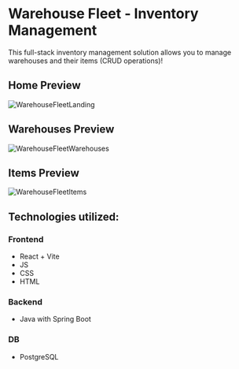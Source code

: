 # Warehouse Fleet - Inventory Management

This full-stack inventory management solution allows you to manage warehouses and their items (CRUD operations)!

## Home Preview
![WarehouseFleetLanding](https://github.com/user-attachments/assets/a65a6527-d3f6-4a2d-9e3b-b045d65204cc)

## Warehouses Preview
![WarehouseFleetWarehouses](https://github.com/user-attachments/assets/5897b3b5-5994-4389-81f0-df114f5bbd12)

## Items Preview
![WarehouseFleetItems](https://github.com/user-attachments/assets/1bf14a40-26d8-47b9-8ce9-86b133c4bf92)


## Technologies utilized:
### Frontend
- React + Vite
- JS
- CSS
- HTML
### Backend
- Java with Spring Boot
### DB
- PostgreSQL
